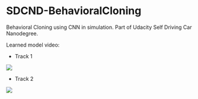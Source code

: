 # SDCND-BehavioralCloning

Behavioral Cloning using CNN in simulation. Part of Udacity Self Driving Car Nanodegree.

Learned model video:
- Track 1

[![](http://img.youtube.com/vi/4tAcvT9Bh-U/0.jpg)](http://www.youtube.com/watch?v=4tAcvT9Bh-U "")

- Track 2

[![](http://img.youtube.com/vi/mp9WtrdvXIc/0.jpg)](http://www.youtube.com/watch?v=mp9WtrdvXIc "")
